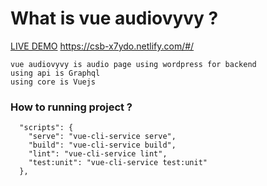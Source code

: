 # What is vue audiovyvy ?
[LIVE DEMO](https://dongnguyenvie.github.io/audiovyvy/)
https://csb-x7ydo.netlify.com/#/
```
vue audiovyvy is audio page using wordpress for backend
using api is Graphql
using core is Vuejs
```
### How to running project ?
```
  "scripts": {
    "serve": "vue-cli-service serve",
    "build": "vue-cli-service build",
    "lint": "vue-cli-service lint",
    "test:unit": "vue-cli-service test:unit"
  },
```
